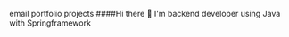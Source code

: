 email 
portfolio 
projects 
####Hi there  👋 I'm backend developer using Java with Springframework 

